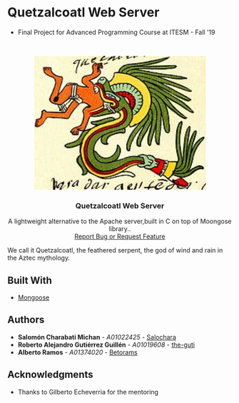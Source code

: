 # Quetzalcoatl Web Server

* Final Project for Advanced Programming Course at ITESM - Fall '19 


<br />
<p align="center">
  <a href="https://github.com/the-guti/Quetzalcoatl">
    <img src="assets/quetzalcoatl.jpg" alt="Logo Quetzalcoatl" width="385" height="300">
  </a>

  <h3 align="center">Quetzalcoatl Web Server</h3>

  <p align="center">
    A lightweight alternative to the Apache server,built in C on top of Moongose library..
    <br />
    <a href="https://github.com/salochara/FinalProject-AdvandedProgramming/issues">Report Bug or Request Feature</a>
  </p>
</p>

We call it Quetzalcoatl, the feathered serpent, the god of wind and rain in the Aztec mythology.

## Built With

* [Mongoose](https://github.com/cesanta/mongoose/) 


## Authors
           			           	
* **Salomón Charabati Michan** - *A01022425* - [Salochara](http://github.com/salochara)
* **Roberto Alejandro Gutiérrez Guillén** - *A01019608* - [the-guti](https://github.com/the-guti)
* **Alberto Ramos** - *A01374020* - [Betorams](https://github.com/betorams)

## Acknowledgments

* Thanks to Gilberto Echeverria for the mentoring
